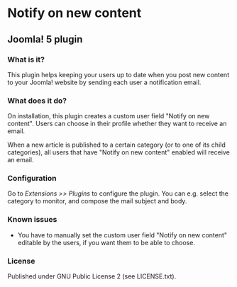 # Notify on new content
## Joomla! 5 plugin

### What is it?
This plugin helps keeping your users up to date when you post new content to your Joomla! website by sending each user a notification email.

### What does it do?
On installation, this plugin creates a custom user field "Notify on new content". Users can choose in their profile whether they want to receive an email.

When a new article is published to a certain category (or to one of its child categories), all users that have "Notify on new content" enabled will receive an email.

### Configuration
Go to *Extensions >> Plugins* to configure the plugin. You can e.g. select the category to monitor, and compose the mail subject and body.

### Known issues
* You have to manually set the custom user field "Notify on new content" editable by the users, if you want them to be able to choose.

### License
Published under GNU Public License 2 (see LICENSE.txt).